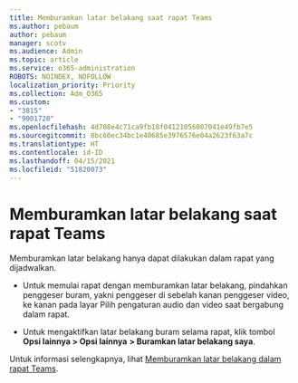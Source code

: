 ```yaml
---
title: Memburamkan latar belakang saat rapat Teams
ms.author: pebaum
author: pebaum
manager: scotv
ms.audience: Admin
ms.topic: article
ms.service: o365-administration
ROBOTS: NOINDEX, NOFOLLOW
localization_priority: Priority
ms.collection: Adm_O365
ms.custom:
- "3815"
- "9001720"
ms.openlocfilehash: 4d708e4c71ca9fb18f04121056007041e49fb7e5
ms.sourcegitcommit: 8bc60ec34bc1e40685e3976576e04a2623f63a7c
ms.translationtype: HT
ms.contentlocale: id-ID
ms.lasthandoff: 04/15/2021
ms.locfileid: "51820073"
---
```

# <a name="blur-your-background-in-a-teams-meeting"></a>Memburamkan latar belakang saat rapat Teams

Memburamkan latar belakang hanya dapat dilakukan dalam rapat yang dijadwalkan.

- Untuk memulai rapat dengan memburamkan latar belakang, pindahkan penggeser buram, yakni penggeser di sebelah kanan penggeser video, ke kanan pada layar Pilih pengaturan audio dan video saat bergabung dalam rapat.

- Untuk mengaktifkan latar belakang buram selama rapat, klik tombol **Opsi lainnya > Opsi lainnya** **> Buramkan latar belakang saya**.

Untuk informasi selengkapnya, lihat [Memburamkan latar belakang dalam rapat Teams](https://support.office.com/article/Blur-your-background-in-a-Teams-meeting-f77a2381-443a-499d-825e-509a140f4780).
